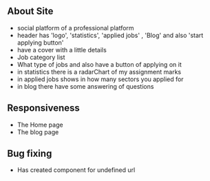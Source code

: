 


## About Site

- social platform of a professional platform
- header has 'logo', 'statistics', 'applied jobs' , 'Blog' and also 'start applying button'
- have a cover with a little details
- Job category list
- What type of jobs and also have a button of applying on it
- in statistics there is a radarChart of my assignment marks
- in applied jobs shows in how many sectors you applied for
- in blog there have some answering of questions


## Responsiveness

- The Home page
- The blog page

## Bug fixing

- Has created component for undefined url

